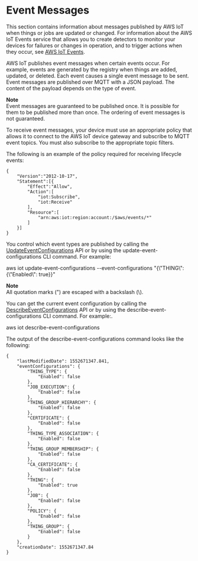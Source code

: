 # Event Messages<a name="iot-events"></a>

This section contains information about messages published by AWS IoT when things or jobs are updated or changed\. For information about the AWS IoT Events service that allows you to create detectors to monitor your devices for failures or changes in operation, and to trigger actions when they occur, see [AWS IoT Events](https://aws.amazon.com/iot-events)\.

AWS IoT publishes event messages when certain events occur\. For example, events are generated by the registry when things are added, updated, or deleted\. Each event causes a single event message to be sent\. Event messages are published over MQTT with a JSON payload\. The content of the payload depends on the type of event\.

**Note**  
Event messages are guaranteed to be published once\. It is possible for them to be published more than once\. The ordering of event messages is not guaranteed\.

To receive event messages, your device must use an appropriate policy that allows it to connect to the AWS IoT device gateway and subscribe to MQTT event topics\. You must also subscribe to the appropriate topic filters\.

The following is an example of the policy required for receiving lifecycle events:

```
{
    "Version":"2012-10-17",
    "Statement":[{
        "Effect":"Allow",
        "Action":[
            "iot:Subscribe",
            "iot:Receive"
        ],
        "Resource":[
            "arn:aws:iot:region:account:/$aws/events/*"
        ]
    }]
}
```

You control which event types are published by calling the [UpdateEventConfigurations](https://docs.aws.amazon.com/iot/latest/apireference/API_UpdateEventConfigurations.html) API or by using the update\-event\-configurations CLI command\. For example:

aws iot update\-event\-configurations \-\-event\-configurations "\{\\"THING\\":\{\\"Enabled\\": true\}\}"

**Note**  
All quotation marks \("\) are escaped with a backslash \(\\\)\.

You can get the current event configuration by calling the [DescribeEventConfigurations](https://docs.aws.amazon.com/iot/latest/apireference/API_DescribeEventConfigurations.html) API or by using the describe\-event\-configurations CLI command\. For example:\.

aws iot describe\-event\-configurations

The output of the describe\-event\-configurations command looks like the following:

```
{
    "lastModifiedDate": 1552671347.841, 
    "eventConfigurations": {
        "THING_TYPE": {
            "Enabled": false
        }, 
        "JOB_EXECUTION": {
            "Enabled": false
        }, 
        "THING_GROUP_HIERARCHY": {
            "Enabled": false
        }, 
        "CERTIFICATE": {
            "Enabled": false
        }, 
        "THING_TYPE_ASSOCIATION": {
            "Enabled": false
        }, 
        "THING_GROUP_MEMBERSHIP": {
            "Enabled": false
        }, 
        "CA_CERTIFICATE": {
            "Enabled": false
        }, 
        "THING": {
            "Enabled": true
        }, 
        "JOB": {
            "Enabled": false
        }, 
        "POLICY": {
            "Enabled": false
        }, 
        "THING_GROUP": {
            "Enabled": false
        }
    }, 
    "creationDate": 1552671347.84
}
```